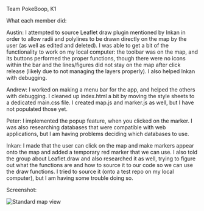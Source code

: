 Team PokeBoop, K1

What each member did:

Austin:
I attempted to source Leaflet draw plugin mentioned by Inkan in order to allow radii and polylines to be drawn directly on the map by the user (as well as edited and deleted). I was able to get a bit of the functionality to work on my local computer: the toolbar was on the map, and its buttons performed the proper functions, though there were no icons within the bar and the lines/figures did not stay on the map after click release (likely due to not managing the layers properly). I also helped Inkan with debugging. 

Andrew:
I worked on making a menu bar for the app, and helped the others with debugging. I cleaned up index.html a bit by moving the style sheets to a dedicated main.css file. I created map.js and marker.js as well, but I have not populated those yet.

Peter:
I implemented the popup feature, when you clicked on the marker. I was also researching databases that were compatible with web applications, but I am having problems deciding which databases to use.

Inkan:
I made that the user can click on the map and make markers appear onto the map and added a temporary red marker that we can use. I also told the group about Leaflet.draw and also researched it as well, trying to figure out what the functions are and how to source it to our code so we can use the draw functions. I tried to source it (onto a test repo on my local computer), but I am having some trouble doing so. 

Screenshot:

![Standard map view]()